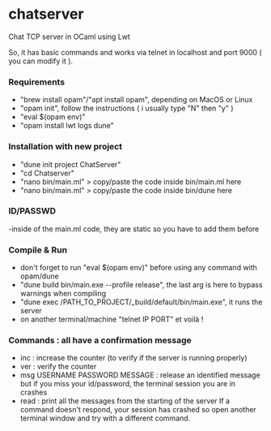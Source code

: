 # chatserver
Chat TCP server in OCaml using Lwt

So, it has basic commands and works via telnet in localhost and port 9000 ( you can modify it ).

### Requirements
- "brew install opam"/"apt install opam", depending on MacOS or Linux
- "opam init", follow the instructions ( i usually type "N" then "y" )
- "eval $(opam env)"
- "opam install lwt logs dune"

### Installation with new project 
- "dune init project ChatServer"
- "cd Chatserver"
- "nano bin/main.ml" > copy/paste the code inside bin/main.ml here
- "nano bin/main.ml" > copy/paste the code inside bin/dune here

### ID/PASSWD
-inside of the main.ml code, they are static so you have to add them before 

### Compile & Run
- don't forget to run "eval $(opam env)" before using any command with opam/dune
- "dune build bin/main.exe --profile release", the last arg is here to bypass warnings when compiling
- "dune exec /PATH_TO_PROJECT/_build/default/bin/main.exe", it runs the server
- on another terminal/machine "telnet IP PORT" et voilà !

### Commands : all have a confirmation message
- inc : increase the counter (to verify if the server is running properly)
- ver : verify the counter
- msg USERNAME PASSWORD MESSAGE : release an identified message but if you miss your id/password, the terminal session you are in crashes
- read : print all the messages from the starting of the server
If a command doesn't respond, your session has crashed so open another terminal window and try with a different command.
